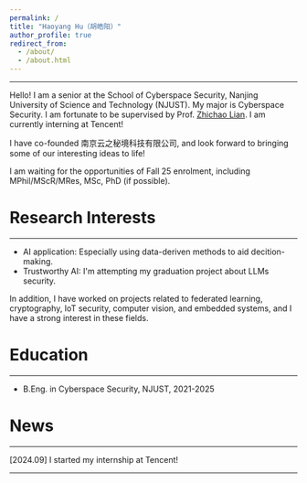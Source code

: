 ```yaml
---
permalink: /
title: "Haoyang Hu（胡皓阳）"
author_profile: true
redirect_from: 
  - /about/
  - /about.html
---
```


---
Hello! I am a senior at the School of Cyberspace Security, Nanjing University of Science and Technology (NJUST). My major is Cyberspace Security. I am fortunate to be supervised by Prof. [Zhichao Lian](https://gsmis.njust.edu.cn/open/TutorInfo.aspx?dsbh=6CZPjzcQhmzsS-IjPww!Hw==&yxsh=4iVdgPyuKTE=&zydm=QP9JvMVDx3k=). I am currently interning at Tencent!

I have co-founded 南京云之秘境科技有限公司, and look forward to bringing some of our interesting ideas to life!

I am waiting for the opportunities of Fall 25 enrolment, including MPhil/MScR/MRes, MSc, PhD (if possible).

Research Interests
======
---
* AI application: Especially using data-deriven methods to aid decition-making.
* Trustworthy AI: I'm attempting my graduation project about LLMs security.

In addition, I have worked on projects related to federated learning, cryptography, IoT security, computer vision, and embedded systems, and I have a strong interest in these fields.

Education
======
---
* B.Eng. in Cyberspace Security, NJUST, 2021-2025

News
======
---
[2024.09] I started my internship at Tencent!

---

<script type="text/javascript" id="clustrmaps" src="//clustrmaps.com/map_v2.js?d=6wfR7GC9nCyJQPKiqnKV-XvXiwNpKSA2Zv_onF9ga-g&cl=ffffff&w=a"></script>
